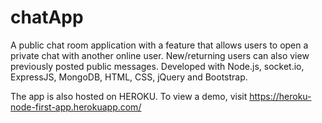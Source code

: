 # chatApp
 A public chat room application with a feature that allows users to open a private chat with another online user. 
 New/returning users can also view previously posted public messages.
 Developed with Node.js, socket.io, ExpressJS, MongoDB, HTML, CSS, jQuery and Bootstrap.

 The app is also hosted on HEROKU. To view a demo, visit
 https://heroku-node-first-app.herokuapp.com/
